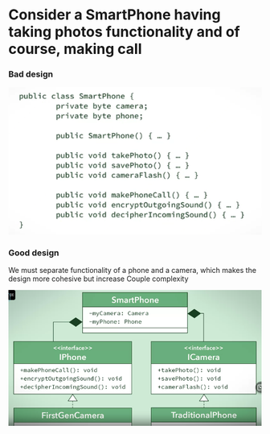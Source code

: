 # Consider a SmartPhone having taking photos functionality and of course, making call
### Bad design
![bad-design](bad-design.png)

### Good design
We must separate functionality of a phone and a camera, which makes the design more cohesive but increase Couple complexity

![good-design](good-design.png)